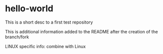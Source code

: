 # hello-world
This is a short desc to a first test repository

This is additional information added to the README  after the creation of the branch/fork

LINUX specific info:  combine with Linux
